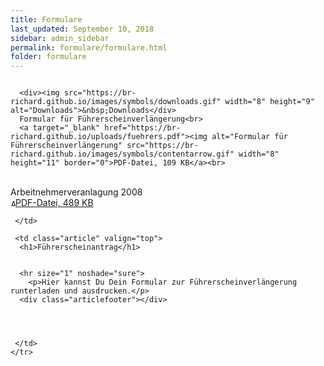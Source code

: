 ```yaml
---
title: Formulare
last_updated: September 10, 2018
sidebar: admin_sidebar
permalink: formulare/formulare.html
folder: formulare
---
```


<tbody><tr width="450">
     <td valign="top" class="articleleftcolumn">
      <img src="https://br-richard.github.io/images/formulare/Formulare02.jpg" alt="" border="0"><br>
      
      <div><img src="https://br-richard.github.io/images/symbols/downloads.gif" width="8" height="9" alt="Downloads">&nbsp;Downloads</div>
      Formular für Führerscheinverlängerung<br>
      <a target="_blank" href="https://br-richard.github.io/uploads/fuehrers.pdf"><img alt="Formular für Führerscheinverlängerung" src="https://br-richard.github.io/images/symbols/contentarrow.gif" width="8" height="11" border="0">PDF-Datei, 109 KB</a><br>
<br>      Arbeitnehmerveranlagung 2008<br>
      <a target="_blank" href="https://br-richard.github.io/uploads/L1.pdf"><img alt="Arbeitnehmerveranlagung 2008" src="https://br-richard.github.io/images/symbols/contentarrow.gif" width="8" height="11" border="0">PDF-Datei, 489 KB</a><br>
      
      
     </td>
     
     <td class="article" valign="top">
      <h1>Führerscheinantrag</h1>
      
      
      <hr size="1" noshade="sure">
   		<p>Hier kannst Du Dein Formular zur Führerscheinverlängerung runterladen und ausdrucken.</p>
      <div class="articlefooter"></div>


     

     </td>
    </tr>
   </tbody>
